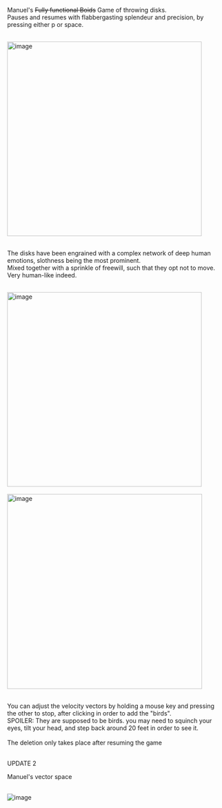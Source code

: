 Manuel's ~~Fully functional Boids~~ Game of throwing disks. <br> Pauses and resumes with flabbergasting splendeur and precision, by pressing either p or space. <br><br>

<img width="451" alt="image" src="https://github.com/suarezmanuel/Boids/assets/146821569/489f33c6-b956-4a5e-94f7-797837db7676"> <br><br>

The disks have been engrained with a complex network of deep human emotions, slothness being the most prominent. <br>
Mixed together with a sprinkle of freewill, such that they opt not to move. <br>
Very human-like indeed. <br><br>

<img width="451" alt="image" src="https://github.com/suarezmanuel/Boids/assets/146821569/dfd31aba-7c4e-426e-b338-9a83396742e6"> <br><br>
<img width="452" alt="image" src="https://github.com/suarezmanuel/Boids/assets/146821569/7c647ad5-dc9f-4ab2-a089-ce7cf802779c"> <br><br>

You can adjust the velocity vectors by holding a mouse key and pressing the other to stop, after clicking in order to add the "birds". <br>
SPOILER: They are supposed to be birds. you may need to squinch your eyes, tilt your head, and step back around 20 feet in order to see it. <br><br>
The deletion only takes place after resuming the game <br><br>

UPDATE 2 <br>

Manuel's vector space <br><br>

![image](https://github.com/suarezmanuel/Boids/assets/146821569/5ccedd07-a225-464d-868a-c5e7f6bdb7c4)
